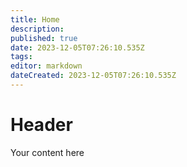 ```yaml
---
title: Home
description: 
published: true
date: 2023-12-05T07:26:10.535Z
tags: 
editor: markdown
dateCreated: 2023-12-05T07:26:10.535Z
---
```


# Header
Your content here